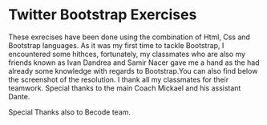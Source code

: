 # Twitter Bootstrap Exercises

These exrecises have been done using the combination of Html, Css and Bootstrap languages. As it was my first time to tackle Bootstrap, I encountered some hithces, fortunately, my classmates who are also my friends known as Ivan Dandrea and Samir Nacer gave me a hand as the had already some knowledge with regards to Bootstrap.You can also find below the screenshot of the resolution. I thank all my classmates for their teamwork. Special thanks to the main Coach Mickael and his assistant Dante.

Special Thanks also to Becode team.
